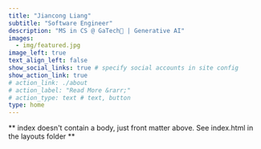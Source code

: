 ```yaml
---
title: "Jiancong Liang"
subtitle: "Software Engineer"
description: "MS in CS @ GaTech🐝 | Generative AI"
images:
  - img/featured.jpg
image_left: true
text_align_left: false
show_social_links: true # specify social accounts in site config
show_action_link: true
# action_link: ./about
# action_label: "Read More &rarr;"
# action_type: text # text, button
type: home
---
```


** index doesn't contain a body, just front matter above.
See index.html in the layouts folder **
